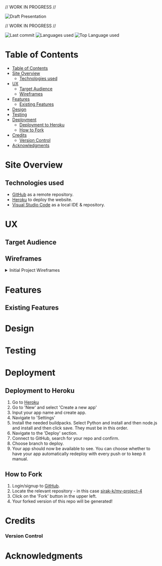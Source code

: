// WORK IN PROGRESS //

![Draft Presentation](https://user-images.githubusercontent.com/122515678/233766526-4c3b50d0-388f-43d4-920d-f48681569a92.png)


// WORK IN PROGRESS //

![Last commit](https://img.shields.io/github/last-commit/sirak-k/my-project-4) 
![Languages used](https://img.shields.io/github/languages/count/sirak-k/my-project-4)
![Top Language used](https://img.shields.io/github/languages/top/sirak-k/my-project-4)


# Table of Contents

- [Table of Contents](#table-of-contents)
- [Site Overview](#site-overview)
  - [Technologies used](#technologies-used)
- [UX](#ux)
  - [Target Audience](#target-audience)
  - [Wireframes](#wireframes)
- [Features](#features)
  - [Existing Features](#existing-features)
- [Design](#design)
- [Testing](#testing)
- [Deployment](#deployment)
  - [Deployment to Heroku](#deployment-to-heroku)
  - [How to Fork](#how-to-fork)
- [Credits](#credits)
    - [Version Control](#version-control)
- [Acknowledgments](#acknowledgments)
  


# Site Overview




## Technologies used


- [GitHub](https://github.com/) as a remote repository.
- [Heroku](https://heroku.com) to deploy the website.
- [Visual Studio Code](https://code.visualstudio.com/) as a local IDE & repository.

# UX
## Target Audience

## Wireframes
<details>
           <summary>Initial Project Wireframes</summary>
           <details>
           <summary>Base Website</summary>
<p>
          <img src="readme_docs/wireframes/home_page.png">
          <br>
          <img src="readme_docs/wireframes/.png">
          </p>
          </details>
          <details>
          <summary>Profile Pages</summary>
        <p>
          <img src="readme_docs/wireframes/.png">
          <br>
          <img src="readme_docs/wireframes/.png">
      </p>
</details>
</details>




# Features

## Existing Features





# Design



# Testing





# Deployment 
## Deployment to Heroku
1. Go to [Heroku](https://dashboard.heroku.com/apps)
2. Go to 'New' and select 'Create a new app'
3. Input your app name and create app.
4. Navigate to 'Settings'
5. Install the needed buildpacks. Select Python and install and then node.js and install and then click save. They must be in this order.
6. Navigate to the 'Deploy' section. 
7. Connect to GitHub, search for your repo and confirm. 
8. Choose branch to deploy.
9. Your app should now be available to see. You can choose whether to have your app automatically redeploy with every push or to keep it manual. 

## How to Fork
1. Login/signup to [GitHub](https://github.com/).
2. Locate the relevant repository - in this case [sirak-k/my-project-4](https://github.com/sirak-k/my-project-4)
3. Click on the 'Fork' button in the upper left.
4. Your forked version of this repo will be generated!
# Credits



### Version Control



# Acknowledgments

